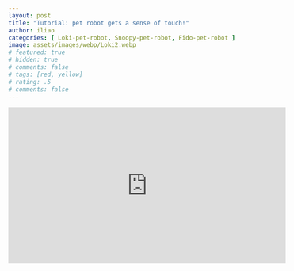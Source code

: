 ```yaml
---
layout: post
title: "Tutorial: pet robot gets a sense of touch!"
author: iliao
categories: [ Loki-pet-robot, Snoopy-pet-robot, Fido-pet-robot ]
image: assets/images/webp/Loki2.webp
# featured: true
# hidden: true
# comments: false
# tags: [red, yellow]
# rating: .5
# comments: false
---
```



<div class="text-center">
<iframe width="560" height="315" src="https://www.youtube.com/embed/xqCVTG_DYYk?si=_thNGFqzr9X5me5I" title="YouTube video player" frameborder="0" allow="accelerometer; autoplay; clipboard-write; encrypted-media; gyroscope; picture-in-picture; web-share" allowfullscreen></iframe>
</div>

